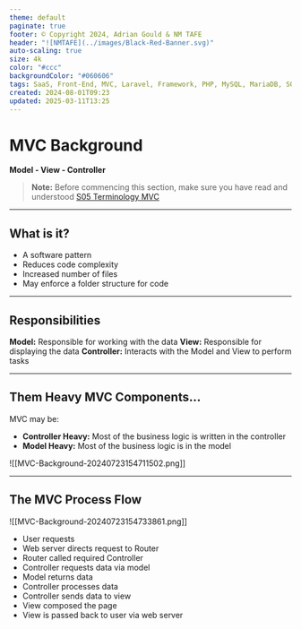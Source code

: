 ```yaml
---
theme: default
paginate: true
footer: © Copyright 2024, Adrian Gould & NM TAFE
header: "![NMTAFE](../images/Black-Red-Banner.svg)"
auto-scaling: true
size: 4k
color: "#ccc"
backgroundColor: "#060606"
tags: SaaS, Front-End, MVC, Laravel, Framework, PHP, MySQL, MariaDB, SQLite, Testing, Unit Testing, Feature Testing, PEST
created: 2024-08-01T09:23
updated: 2025-03-11T13:25
---
```


# MVC Background

**Model - View - Controller**

> **Note:** Before commencing this section, make sure you have read and understood [S05 Terminology MVC](session-06/S05-Terminology-MVC.md)

---

## What is it?

- A software pattern
- Reduces code complexity
- Increased number of files
- May enforce a folder structure for code

--- 

## Responsibilities

**Model:** Responsible for working with the data
**View:** Responsible for displaying the data
**Controller:** Interacts with the Model and View to perform tasks

---

## Them Heavy MVC Components...

MVC may be:

- **Controller Heavy:** Most of the business logic is written in the controller
- **Model Heavy:** Most of the business logic is in the model

![[MVC-Background-20240723154711502.png]]


---

## The MVC Process Flow
![[MVC-Background-20240723154733861.png]]
- User requests
- Web server directs request to Router
- Router called required Controller
- Controller requests data via model
- Model returns data
- Controller processes data
- Controller sends data to view
- View composed the page
- View is passed back to user via web server
